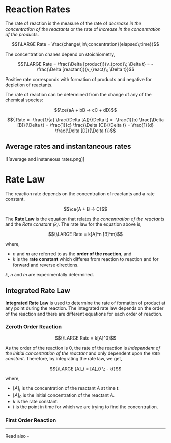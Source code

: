 # Reaction Rates

The rate of reaction is the measure of the rate of *decrease in the concentration of the reactants* or the rate of *increase in the concentration of the products*.

$${\LARGE Rate = \frac{change\;in\;concentration}{elapsed\;time}}$$

The concentration chanes depend on stoichiometry,

$${\LARGE Rate = \frac{\Delta [product]}{v_{prod}\; \Delta t} = - \frac{\Delta [reactant]}{v_{react}\; \Delta t}}$$


Positive rate corresponds with formation of products and negative for depletion of reactants.

The rate of reaction can be determined from the change of any of the chemical species:

$$\ce{aA + bB -> cC + dD}$$

$${ Rate = -\frac{1}{a} \frac{\Delta [A]}{\Delta t} = -\frac{1}{b} \frac{\Delta [B]}{\Delta t} = \frac{1}{c} \frac{\Delta [C]}{\Delta t} = \frac{1}{d} \frac{\Delta [D]}{\Delta t}}$$

## Average rates and instantaneous rates

![[average and instaneous rates.png]]




# Rate Law

The reaction rate depends on the concentration of reactants and a rate constant.

$$\ce{A + B -> C}$$

The **Rate Law** is the equation that relates the *concentration of the reactants* and the *Rate constant (k)*. The rate law for the equation above is,

$${\LARGE Rate = k[A]^n [B]^m}$$

where, 
- *n* and *m* are referred to as the **order of the reaction**, and
- *k* is the **rate constant** which differes from reaction to reaction and for forward and reverse directions.

*k*, *n* and *m* are experimentally determined.


## Integrated Rate Law

**Integrated Rate Law** is used to determine the rate of formation of product at any point during the reaction. The integrated rate law depends on the order of the reaction and there are different equations for each order of reaction.

### Zeroth Order Reaction

$${\LARGE Rate = k[A]^0}$$

As the order of the reaction is 0,  the rate of the reaction is *independent of the initial concentration of the reactant* and only dependent upon the *rate constant*. Therefore, by integrating the rate law, we get,

$${\LARGE [A]_t = [A]_0 \; - kt}$$

where,
- ${[A]_t}$ is the concentration of the reactant *A* at time *t*.
- ${[A]_0}$ is the initial concentration of the reactant *A*.
- *k* is the rate constant.
- *t* is the point in time for which we are trying to find the concentration.



### First Order Reaction



---
Read also - 